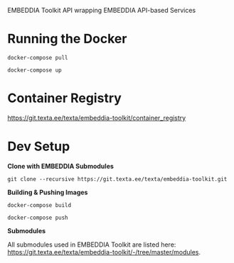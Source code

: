 EMBEDDIA Toolkit API wrapping EMBEDDIA API-based Services

# Running the Docker

```
docker-compose pull

docker-compose up
```

# Container Registry
https://git.texta.ee/texta/embeddia-toolkit/container_registry

# Dev Setup

**Clone with EMBEDDIA Submodules**

```
git clone --recursive https://git.texta.ee/texta/embeddia-toolkit.git
```

**Building & Pushing Images**

```
docker-compose build

docker-compose push
```

**Submodules**

All submodules used in EMBEDDIA Toolkit are listed here: https://git.texta.ee/texta/embeddia-toolkit/-/tree/master/modules.
